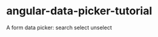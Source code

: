 angular-data-picker-tutorial
============================

A form data picker: search select unselect
